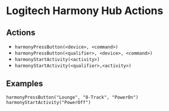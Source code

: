 # Logitech Harmony Hub Actions

## Actions

*   `harmonyPressButton(<device>, <command>)`
*   `harmonyPressButton(<qualifier>, <device>, <command>)`
*   `harmonyStartActivity(<activity>)`
*   `harmonyStartActivity(<qualifier>,<activity>)`

## Examples

```
harmonyPressButton("Lounge", "8-Track", "PowerOn")
harmonyStartActivity("PowerOff")
```
